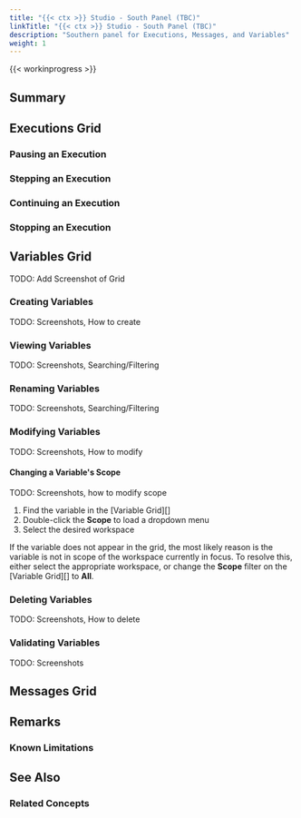 ```yaml
---
title: "{{< ctx >}} Studio - South Panel (TBC)"
linkTitle: "{{< ctx >}} Studio - South Panel (TBC)"
description: "Southern panel for Executions, Messages, and Variables"
weight: 1
---
```


{{< workinprogress >}}

## Summary

## Executions Grid

### Pausing an Execution

### Stepping an Execution

### Continuing an Execution

### Stopping an Execution

## Variables Grid

TODO: Add Screenshot of Grid

### Creating Variables

TODO: Screenshots, How to create

### Viewing Variables

TODO: Screenshots, Searching/Filtering

### Renaming Variables

TODO: Screenshots, Searching/Filtering

### Modifying Variables

TODO: Screenshots, How to modify

#### Changing a Variable's Scope

TODO: Screenshots, how to modify scope

1. Find the variable in the [Variable Grid][]
2. Double-click the **Scope** to load a dropdown menu
3. Select the desired workspace

If the variable does not appear in the grid, the most likely reason is the variable is not in scope of the workspace currently in focus. To resolve this, either select the appropriate workspace, or change the **Scope** filter on the [Variable Grid][] to **All**.

### Deleting Variables

TODO: Screenshots, How to delete

### Validating Variables

TODO: Screenshots

## Messages Grid

## Remarks

### Known Limitations

## See Also

### Related Concepts
